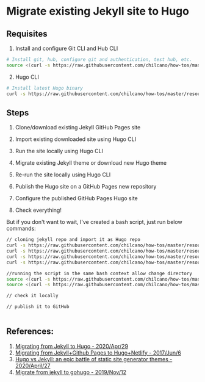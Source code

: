 # Migrate existing Jekyll site to Hugo 


## Requisites

1. Install and configure Git CLI and Hub CLI
```sh
# Install git, hub, configure git and authentication, test hub, etc.
source <(curl -s https://raw.githubusercontent.com/chilcano/how-tos/master/resources/git_and_hub_setting_in_linux.sh) -u=Chilcano -e=chilcano@intix.info
```
2. Hugo CLI
```sh
# Install latest Hugo binary
curl -s https://raw.githubusercontent.com/chilcano/how-tos/master/resources/hugo_setting_in_linux.sh | bash
```

## Steps

1. Clone/download existing Jekyll GitHub Pages site

2. Import existing downloaded site using Hugo CLI

3. Run the site locally using Hugo CLI

4. Migrate existing Jekyll theme or download new Hugo theme

5. Re-run the site locally using Hugo CLI

6. Publish the Hugo site on a GitHub Pages new repository

7. Configure the published GitHub Pages Hugo site

8. Check everything!


But if you don't want to wait, I've created a bash script, just run below commands:

```sh
// cloning jekyll repo and import it as Hugo repo
curl -s https://raw.githubusercontent.com/chilcano/how-tos/master/resources/migrate_jekyll_to_hugo.sh | bash
curl -s https://raw.githubusercontent.com/chilcano/how-tos/master/resources/migrate_jekyll_to_hugo.sh | bash -s -- -c
curl -s https://raw.githubusercontent.com/chilcano/how-tos/master/resources/migrate_jekyll_to_hugo.sh | bash -s -- --clean
curl -s https://raw.githubusercontent.com/chilcano/how-tos/master/resources/migrate_jekyll_to_hugo.sh | bash -s -- -d=site0

//running the script in the same bash context allow change directory
source <(curl -s https://raw.githubusercontent.com/chilcano/how-tos/master/resources/migrate_jekyll_to_hugo.sh) -d=site0
source <(curl -s https://raw.githubusercontent.com/chilcano/how-tos/master/resources/migrate_jekyll_to_hugo.sh) -d=site0 -c 

// check it locally

// publish it to GitHub
 
```

## References:
1. [Migrating from Jekyll to Hugo - 2020/Apr/29](https://chenhuijing.com/blog/migrating-from-jekyll-to-hugo/)
2. [Migrating from Jekyll+Github Pages to Hugo+Netlify - 2017/Jun/6](https://www.sarasoueidan.com/blog/jekyll-ghpages-to-hugo-netlify/)
3. [Hugo vs Jekyll: an epic battle of static site generator themes - 2020/April/27](https://victoria.dev/blog/hugo-vs-jekyll-an-epic-battle-of-static-site-generator-themes/)
4. [Migrate from jekyll to gohugo - 2019/Nov/12](https://haefelfinger.ch/posts/2019/2019-11-12-Migrate-from-jekyll-to-hugo/)

